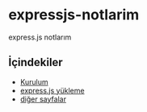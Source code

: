 # expressjs-notlarim
express.js notlarım

## İçindekiler
- [Kurulum](00-kurulum)
- [express.js yükleme](01-expressjs-yukleme)
- [diğer sayfalar](02-diger-sayfalar)
